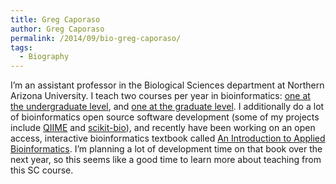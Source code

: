 ```yaml
---
title: Greg Caporaso
author: Greg Caporaso
permalink: /2014/09/bio-greg-caporaso/
tags:
  - Biography
---
```

I&#8217;m an assistant professor in the Biological Sciences department at Northern Arizona University. I teach two courses per year in bioinformatics: [one at the undergraduate level][1], and [one at the graduate level][2]. I additionally do a lot of bioinformatics open source software development (some of my projects include [QIIME][3] and [scikit-bio][4]), and recently have been working on an open access, interactive bioinformatics textbook called [An Introduction to Applied Bioinformatics][5]. I&#8217;m planning a lot of development time on that book over the next year, so this seems like a good time to learn more about teaching from this SC course.

 [1]: http://caporasolab.us/teaching/courses/bio299_spring_2014/index.html
 [2]: http://caporasolab.us/teaching/courses/bio599_spring_2014/index.html
 [3]: http://www.qiime.org
 [4]: http://scikit-bio.org
 [5]: http://applied-bioinformatics.org
